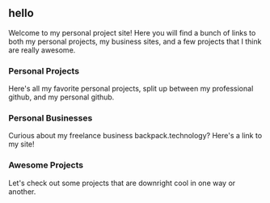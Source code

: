 ## hello

Welcome to my personal project site! Here you will find a bunch of links to both my personal projects, my business sites, and a few projects that I think are really awesome.

### Personal Projects

Here's all my favorite personal projects, split up between my professional github, and my personal github.


### Personal Businesses

Curious about my freelance business backpack.technology? Here's a link to my site!

### Awesome Projects 

Let's check out some projects that are downright cool in one way or another.
